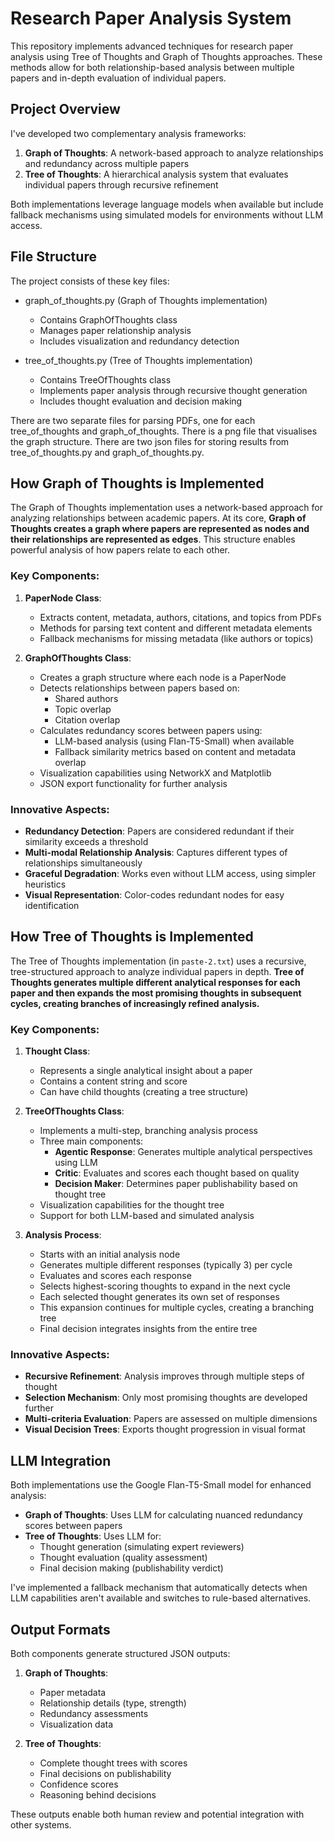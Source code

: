 # Research Paper Analysis System

This repository implements advanced techniques for research paper analysis using Tree of Thoughts and Graph of Thoughts approaches. These methods allow for both relationship-based analysis between multiple papers and in-depth evaluation of individual papers.

## Project Overview

I've developed two complementary analysis frameworks:

1. **Graph of Thoughts**: A network-based approach to analyze relationships and redundancy across multiple papers
2. **Tree of Thoughts**: A hierarchical analysis system that evaluates individual papers through recursive refinement

Both implementations leverage language models when available but include fallback mechanisms using simulated models for environments without LLM access.

## File Structure

The project consists of these key files:

- graph_of_thoughts.py (Graph of Thoughts implementation)
  - Contains GraphOfThoughts class
  - Manages paper relationship analysis
  - Includes visualization and redundancy detection

- tree_of_thoughts.py (Tree of Thoughts implementation)
  - Contains TreeOfThoughts class
  - Implements paper analysis through recursive thought generation
  - Includes thought evaluation and decision making
  
There are two separate files for parsing PDFs, one for each tree_of_thoughts and graph_of_thoughts.
There is a png file that visualises the graph structure.
There are two json files for storing results from tree_of_thoughts.py and graph_of_thoughts.py.

## How Graph of Thoughts is Implemented

The Graph of Thoughts implementation uses a network-based approach for analyzing relationships between academic papers. At its core, **Graph of Thoughts creates a graph where papers are represented as nodes and their relationships are represented as edges**. This structure enables powerful analysis of how papers relate to each other.

### Key Components:

1. **PaperNode Class**:
   - Extracts content, metadata, authors, citations, and topics from PDFs
   - Methods for parsing text content and different metadata elements
   - Fallback mechanisms for missing metadata (like authors or topics)

2. **GraphOfThoughts Class**:
   - Creates a graph structure where each node is a PaperNode
   - Detects relationships between papers based on:
     - Shared authors
     - Topic overlap
     - Citation overlap
   - Calculates redundancy scores between papers using:
     - LLM-based analysis (using Flan-T5-Small) when available
     - Fallback similarity metrics based on content and metadata overlap
   - Visualization capabilities using NetworkX and Matplotlib
   - JSON export functionality for further analysis

### Innovative Aspects:

- **Redundancy Detection**: Papers are considered redundant if their similarity exceeds a threshold
- **Multi-modal Relationship Analysis**: Captures different types of relationships simultaneously
- **Graceful Degradation**: Works even without LLM access, using simpler heuristics
- **Visual Representation**: Color-codes redundant nodes for easy identification

## How Tree of Thoughts is Implemented

The Tree of Thoughts implementation (in `paste-2.txt`) uses a recursive, tree-structured approach to analyze individual papers in depth. **Tree of Thoughts generates multiple different analytical responses for each paper and then expands the most promising thoughts in subsequent cycles, creating branches of increasingly refined analysis.**

### Key Components:

1. **Thought Class**: 
   - Represents a single analytical insight about a paper
   - Contains a content string and score
   - Can have child thoughts (creating a tree structure)

2. **TreeOfThoughts Class**:
   - Implements a multi-step, branching analysis process
   - Three main components:
     - **Agentic Response**: Generates multiple analytical perspectives using LLM
     - **Critic**: Evaluates and scores each thought based on quality
     - **Decision Maker**: Determines paper publishability based on thought tree
   - Visualization capabilities for the thought tree
   - Support for both LLM-based and simulated analysis

3. **Analysis Process**:
   - Starts with an initial analysis node
   - Generates multiple different responses (typically 3) per cycle
   - Evaluates and scores each response
   - Selects highest-scoring thoughts to expand in the next cycle
   - Each selected thought generates its own set of responses
   - This expansion continues for multiple cycles, creating a branching tree
   - Final decision integrates insights from the entire tree

### Innovative Aspects:

- **Recursive Refinement**: Analysis improves through multiple steps of thought
- **Selection Mechanism**: Only most promising thoughts are developed further
- **Multi-criteria Evaluation**: Papers are assessed on multiple dimensions
- **Visual Decision Trees**: Exports thought progression in visual format

## LLM Integration

Both implementations use the Google Flan-T5-Small model for enhanced analysis:

- **Graph of Thoughts**: Uses LLM for calculating nuanced redundancy scores between papers
- **Tree of Thoughts**: Uses LLM for:
  - Thought generation (simulating expert reviewers)
  - Thought evaluation (quality assessment)
  - Final decision making (publishability verdict)

I've implemented a fallback mechanism that automatically detects when LLM capabilities aren't available and switches to rule-based alternatives.

## Output Formats

Both components generate structured JSON outputs:

1. **Graph of Thoughts**:
   - Paper metadata
   - Relationship details (type, strength)
   - Redundancy assessments
   - Visualization data

2. **Tree of Thoughts**:
   - Complete thought trees with scores
   - Final decisions on publishability
   - Confidence scores
   - Reasoning behind decisions

These outputs enable both human review and potential integration with other systems.
